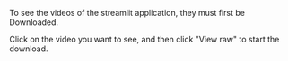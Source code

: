 To see the videos of the streamlit application, they must first be Downloaded.

Click on the video you want to see, and then click "View raw" to start the download.
